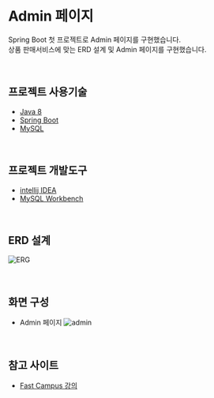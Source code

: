 # Admin 페이지

Spring Boot 첫 프로젝트로 Admin 페이지를 구현했습니다. <br>
상품 판매서비스에 맞는 ERD 설계 및 Admin 페이지를 구현했습니다. <br>

<br>

## 프로젝트 사용기술
- [Java 8](https://docs.oracle.com/javase/8/docs/api/)
- [Spring Boot](https://docs.spring.io/spring-boot/docs/current/reference/htmlsingle)
- [MySQL](https://dev.mysql.com/doc/refman/8.0/en/)

<br>

## 프로젝트 개발도구
- [intellij IDEA](https://www.jetbrains.com/ko-kr/idea/)
- [MySQL Workbench](https://dev.mysql.com/downloads/workbench/)

<br>

## ERD 설계
![ERG](https://user-images.githubusercontent.com/62869207/109813069-2d1d2c00-7c70-11eb-8137-541053ae8def.JPEG)

<br>

## 화면 구성
- Admin 페이지
![admin](https://user-images.githubusercontent.com/62869207/109812665-ae27f380-7c6f-11eb-8ad6-552f601ffea0.jpeg)

<br>

## 참고 사이트
- [Fast Campus 강의](https://www.fastcampus.co.kr/dev_online_javaend)
